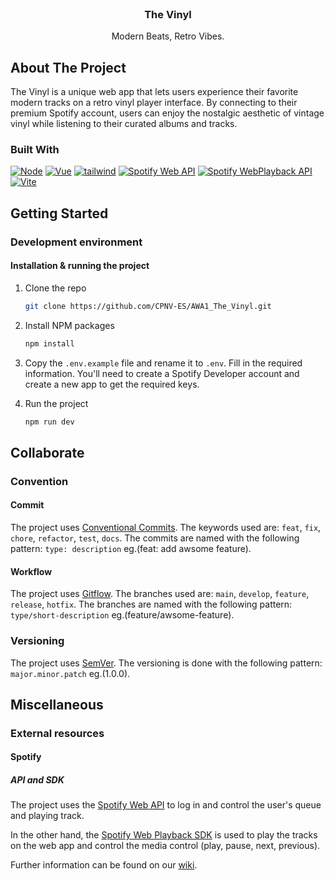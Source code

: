<br />
<div align="center">
  <a href="https://github.com/CPNV-ES/AWA1_The_Vinyl">
  </a>

<h3 align="center">The Vinyl</h3>

  <p align="center">
    Modern Beats, Retro Vibes.
    <br />
  </p>
</div>

## About The Project

The Vinyl is a unique web app that lets users experience their favorite modern tracks on a retro vinyl player interface. By connecting to their premium Spotify account, users can enjoy the nostalgic aesthetic of vintage vinyl while listening to their curated albums and tracks.

### Built With

[![Node][Node.js]][Node-url]
[![Vue][Vue.js]][Vue-url]
[![tailwind][tailwindcss]][tailwindcss-url]
[![Spotify Web API][SpotifyWeb]][SpotifyWeb-url]
[![Spotify WebPlayback API][SpotifyWebPlayback]][SpotifyWebPlayback-url]
[![Vite][Vite]][Vite-url]

## Getting Started

### Development environment

#### Installation & running the project

1. Clone the repo

   ```sh
   git clone https://github.com/CPNV-ES/AWA1_The_Vinyl.git
   ```

2. Install NPM packages

    ```sh
    npm install
    ```

3. Copy the `.env.example` file and rename it to `.env`. Fill in the required information. You'll need to create a Spotify Developer account and create a new app to get the required keys.
4. Run the project

    ```sh
    npm run dev
    ```

## Collaborate

### Convention

#### Commit

The project uses [Conventional Commits][Commit-url]. The keywords used are: `feat`, `fix`, `chore`, `refactor`, `test`, `docs`. The commits are named with the following pattern: `type: description` eg.(feat: add awsome feature).

#### Workflow

The project uses [Gitflow][GitFlow-url]. The branches used are: `main`, `develop`, `feature`, `release`, `hotfix`. The branches are named with the following pattern: `type/short-description` eg.(feature/awsome-feature).

### Versioning

The project uses [SemVer][SemVer-url]. The versioning is done with the following pattern: `major.minor.patch` eg.(1.0.0).

## Miscellaneous

### External resources

#### Spotify

##### API and SDK

The project uses the [Spotify Web API][SpotifyWeb-url] to log in and control the user's queue and playing track.

In the other hand, the [Spotify Web Playback SDK][SpotifyWebPlayback-url] is used to play the tracks on the web app and control the media control (play, pause, next, previous).

Further information can be found on our [wiki][wiki-code-snippet].

[Vue.js]: https://img.shields.io/badge/Vue.js-20232A?style=for-the-badge&logo=vuedotjs&logoColor=4FC08D
[Vue-url]: https://vuejs.org/
[Node.js]: https://img.shields.io/badge/Node.js-20232A?style=for-the-badge&logo=nodedotjs&logoColor=white
[Node-url]: https://nodejs.org/en/
[tailwindcss]: https://img.shields.io/badge/tailwindcss-20232A?style=for-the-badge&logo=tailwind-css&logoColor=white
[tailwindcss-url]: https://tailwindcss.com/
[SpotifyWeb]: https://img.shields.io/badge/Spotify%20Web%20API-20232A?style=for-the-badge&logo=spotify&logoColor=spotify
[SpotifyWeb-url]: https://developer.spotify.com/documentation/web-api/
[SpotifyWebPlayback]: https://img.shields.io/badge/Spotify%20Web%20Playback%20SDK-20232A?style=for-the-badge&logo=spotify&logoColor=spotify
[SpotifyWebPlayback-url]: https://developer.spotify.com/documentation/web-playback-sdk/
[Vite]: https://img.shields.io/badge/Vite-20232A?style=for-the-badge&logo=vite&logoColor=vite
[Vite-url]: https://vitejs.dev/
[GitFlow-url]: https://www.atlassian.com/git/tutorials/comparing-workflows/gitflow-workflow
[Commit-url]: https://www.conventionalcommits.org/
[SemVer-url]: https://semver.org/
[wiki-code-snippet]: https://github.com/CPNV-ES/AWA1_The_Vinyl/wiki/Code-snippet-taken-from-elsewhere